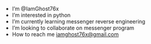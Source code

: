 -  I’m @IamGhost76x
-  I’m interested in python
- I’m currently learning messenger reverse engineering 
-  I’m looking to collaborate on messenger program
- How to reach me iamghost76x@gmail.com

<!---
IamGhost76x/IamGhost76x is a ✨ special ✨ repository because its `README.md` (this file) appears on your GitHub profile.
You can click the Preview link to take a look at your changes.
--->
